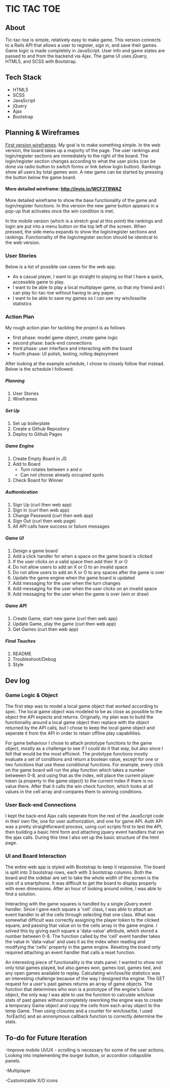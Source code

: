 # TIC TAC TOE

## About

Tic-tac-toe is simple, relatively easy to make game. This version connects to a Rails API that allows a user to register, sign in, and save their games. Game logic is made completely in JavaScript. User info and game states are passed to and from the backend via Ajax. The game UI uses jQuery, HTML5, and SCSS with Bootstrap.

## Tech Stack

- HTML5
- SCSS
- JavaScript
- jQuery
- Ajax
- Bootstrap

## Planning & Wireframes
[First version wireframes](https://i.imgur.com/zIMIxeL.jpg). My goal is to make something simple. In the web version, the board takes up a majority of the page. The user rankings and login/register sections are immediately to the right of the board. The login/register section changes according to what the user picks (can be done via radio button to switch forms or link below login button). Rankings show all users by total games won. A new game can be started by pressing the button below the game board.

#### More detailed wireframe: http://invis.io/WCF2TBWAZ

More detailed wireframe to show the base functionality of the game and login/register functions. In this version the new game button appears in a pop-up that activates once the win condition is met.

In the mobile version (which is a stretch goal at this point) the rankings and login are put into a menu button on the top left of the screen. When pressed, the side menu expands to show the login/register sections and rankings. Functionality of the login/register section should be identical to the web version.

### User Stories
Below is a list of possible use cases for the web app.

- As a casual player, I want to go straight to playing so that I have a quick, accessible game to play.
- I want to be able to play a local multiplayer game, so that my friend and I can play tic-tac-toe without having to any paper.
- I want to be able to save my games so I can see my win/lose/tie statistics

### Action Plan
My rough action plan for tackling the project is as follows
- first phase: model game object, create game logic
- second phase: back-end connections
- third phase: user interface and interacting with the board
- fourth phase: UI polish, testing, rolling deployment

After looking at the example schedule, I chose to closely follow that instead. Below is the schedule I followed.

##### Planning
1.  User Stories
1.  Wireframes

##### Set Up
1.  Set up boilerplate
1.  Create a Github Repository
1.  Deploy to Github Pages

##### Game Engine
1.  Create Empty Board in JS
1.  Add to Board
    - Turn rotates between x and o
    - Can not choose already occupied spots
1.  Check Board for Winner

##### Authentication
1.  Sign Up (curl then web app)
1.  Sign In (curl then web app)
1.  Change Password (curl then web app)
1.  Sign Out (curl then web page)
1.  All API calls have success or failure messages

##### Game UI
1.  Design a game board
1.  Add a click handler for when a space on the game board is clicked
1.  If the user clicks on a valid space then add their X or O
1.  Do not allow users to add an X or O to an invalid space
1.  Do not allow users to add an X or O to any spaces after the game is over
1.  Update the game engine when the game board is updated
1.  Add messaging for the user when the turn changes
1.  Add messaging for the user when the user clicks on an invalid space
1.  Add messaging for the user when the game is over (win or draw)

##### Game API
1.  Create Game, start new game (curl then web app)
1.  Update Game, play the game (curl then web app)
1.  Get Games (curl then web app)

##### Final Touches
1.  README
2.  Troubleshoot/Debug
3.  Style


## Dev log
### Game Logic & Object
The first step was to model a local game object that worked according to spec. The local game object was modeled to be as close as possible to the object the API expects and returns. Originally, my plan was to build the functionality around a local game object then replace with the object returned by the API calls, but I chose to keep the local game object and seperate it from the API in order to retain offline play capabilities.

For game behaviour I chose to attach prototype functions to the game object, mostly as a challenge to see if I could do it that way, but also since I felt that would be the most efficient. The prototype functions mostly evaluate a set of conditions and return a boolean value, except for one or two functions that use these conditional functions. For example, every click on the game board will run the play function which takes a number betweeen 0-8, and using that as the index, will place the current player token (a property in the game object) to the current index if there is no value there. After that it calls the win check function, which looks at all values in the cell array and compares them to winning conditions.


### User Back-end Connections
I kept the back-end Ajax calls seperate from the rest of the JavaScript code in their own file; one for user authorization, and one for game API. Auth API was a pretty straightforward process, using curl scripts first to test the API, then building a basic html form and attaching jquery event handlers that ran the ajax calls. During this time I also set up the basic structure of the html page.

### UI and Board Interaction
The entire web app is styled with Bootstrap to keep it responsive. The board is split into 3 bootstrap rows, each with 3 bootstrap columns. Both the board and the sidebar are set to take the whole width of the screen is the size of a smartphone. It was difficult to get the board to display properly with even dimensions. After an hour of looking around online, I was able to find a solution.

Interacting with the game squares is handled by a single jQuery event handler. Since I gave each square a 'cell' class, I was able to attach an event handler to all the cells through selecting that one class. What was somewhat difficult was correctly assigning the player token to the clicked square, and passing that value on to the cells array in the game engine. I solved this by giving each square a 'data-value' attribute, which stored a number between 0-8. The function called by the 'cell' event handler takes the value in 'data-value' and uses it as the index when reading and modifying the 'cells' property in the game engine. Reseting the board only required attaching an event handler that calls a reset function.

An interesting piece of functionality is the stats panel. I wanted to show not only total games played, but also games won, games lost, games tied, and any open games available to replay. Calculating win/lose/tie statistics was an interesting challenge because of the way I designed the engine. The GET request for a user's past games returns an array of game objects. The function that determines who won is a prototype of the engine's Game object, the only way I was able to use the function to calculate win/lose stats of past games without completely reworking the engine was to create a temporary Game object and copy the cells from each array object to the temp Game. Then using closures and a counter for win/lose/tie, I used .forEach() and an annonymous callback function to correctly determine the stats.

## To-do for Future Iteration

-Improve mobile UI/UX - scrolling is necessary for some of the user actions. Looking into implementing the burger button, or accordion collapsible panels.

-Multiplayer

-Customizable X/O icons
